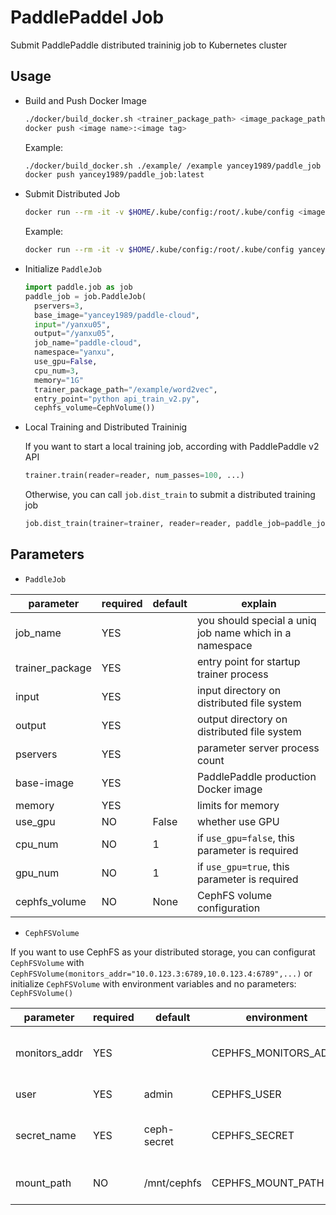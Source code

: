 # PaddlePaddel Job
Submit PaddlePaddle distributed traininig job to Kubernetes cluster

## Usage
- Build and Push Docker Image
  ```bash
  ./docker/build_docker.sh <trainer_package_path> <image_package_path> <image name> <image tag>
  docker push <image name>:<image tag>
  ```
  Example:
  ```bash
  ./docker/build_docker.sh ./example/ /example yancey1989/paddle_job latest
  docker push yancey1989/paddle_job:latest
  ```
- Submit Distributed Job
  ```bash
  docker run --rm -it -v $HOME/.kube/config:/root/.kube/config <image name>:<image tag> python /example/word2vec/api_train_v2.py
  ```
  Example:
  ```bash
  docker run --rm -it -v $HOME/.kube/config:/root/.kube/config yancey1989/paddle_job python /example/word2vec/api_train_v2.py
  ```
- Initialize `PaddleJob`
  ```python
  import paddle.job as job
  paddle_job = job.PaddleJob(
    pservers=3,
    base_image="yancey1989/paddle-cloud",
    input="/yanxu05",
    output="/yanxu05",
    job_name="paddle-cloud",
    namespace="yanxu",
    use_gpu=False,
    cpu_num=3,
    memory="1G"
    trainer_package_path="/example/word2vec",
    entry_point="python api_train_v2.py",
    cephfs_volume=CephVolume())
  ```
- Local Training and Distributed Traininig

  If you want to start a local training job, according with PaddlePaddle v2 API
  ```python
  trainer.train(reader=reader, num_passes=100, ...)
  ```
  Otherwise, you can call `job.dist_train` to submit a distributed training job
  ```python
  job.dist_train(trainer=trainer, reader=reader, paddle_job=paddle_job)
  ```

## Parameters

- `PaddleJob`

parameter | required | default | explain
  --- | --- | --- | ---
job_name|YES||you should special a uniq job name which in a namespace
trainer_package|YES|| entry point for startup trainer process
input| YES || input directory on distributed file system
output|YES|| output directory on distributed file system
pservers|YES|| parameter server process count
base-image|YES||PaddlePaddle production Docker image
memory|YES|| limits for memory
use_gpu|NO|False| whether use GPU
cpu_num|NO|1| if `use_gpu=false`, this parameter is required
gpu_num|NO|1| if `use_gpu=true`, this parameter is required
cephfs_volume|NO|None|CephFS volume configuration

- `CephFSVolume`

If you want to use CephFS as your distributed storage,
you can configurat `CephFSVolume` with
`CephFSVolume(monitors_addr="10.0.123.3:6789,10.0.123.4:6789",...)` or initialize `CephFSVolume` with environment variables and no parameters: `CephFSVolume()`

parameter | required | default | environment |explain
 --- | --- | --- | --- | ---
 monitors_addr| YES | | CEPHFS_MONITORS_ADDR| ceph cluster monitor addres
user | YES| admin |CEPHFS_USER|ceph user name
secret_name | YES |ceph-secret | CEPHFS_SECRET | ceph secret name in kubernetes
mount_path | NO | /mnt/cephfs | CEPHFS_MOUNT_PATH | CephFS mount path in Pod
